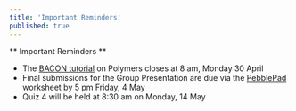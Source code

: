 ```yaml
---
title: 'Important Reminders'
published: true
---
```


** Important Reminders **  
* The [BACON tutorial](https://learnbacon.com/) on Polymers closes at 8 am, Monday 30 April  
* Final submissions for the Group Presentation are due via the [PebblePad](https://v3.pebblepad.com.au) worksheet by 5 pm Friday, 4 May  
* Quiz 4 will be held at 8:30 am on Monday, 14 May  
